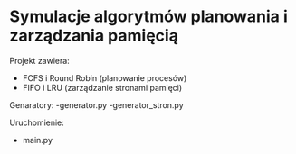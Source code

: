 # Symulacje algorytmów planowania i zarządzania pamięcią
Projekt zawiera:
- FCFS i Round Robin (planowanie procesów)
- FIFO i LRU (zarządzanie stronami pamięci)

Genaratory:
-generator.py
-generator_stron.py

Uruchomienie:
- main.py
